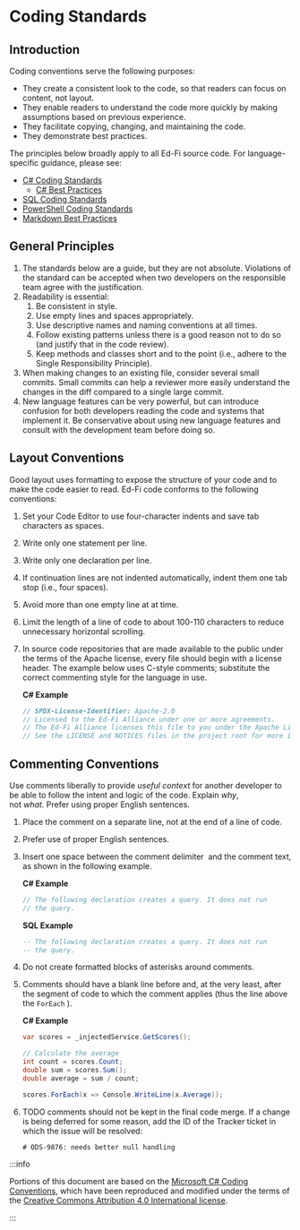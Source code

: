# Coding Standards

## Introduction

Coding conventions serve the following purposes:

* They create a consistent look to the code, so that readers can focus on
  content, not layout.
* They enable readers to understand the code more quickly by making assumptions
  based on previous experience.
* They facilitate copying, changing, and maintaining the code.
* They demonstrate best practices.

The principles below broadly apply to all Ed-Fi source code. For
language-specific guidance, please see:

* [C# Coding Standards](./c-coding-standards.md)
  * [C# Best Practices](./c-best-practices.md)
* [SQL Coding Standards](./sql-coding-standards.md)
* [PowerShell Coding Standards](./powershell-coding-standards.md)
* [Markdown Best Practices](./markdown-best-practices.md)

## General Principles

1. The standards below are a guide, but they are not absolute. Violations of the
   standard can be accepted when two developers on the responsible team agree
   with the justification.
2. Readability is essential:
   1. Be consistent in style.
   2. Use empty lines and spaces appropriately.
   3. Use descriptive names and naming conventions at all times.
   4. Follow existing patterns unless there is a good reason not to do so (and
      justify that in the code review).
   5. Keep methods and classes short and to the point (i.e., adhere to the
      Single Responsibility Principle).
3. When making changes to an existing file, consider several small commits.
   Small commits can help a reviewer more easily understand the changes in the
   diff compared to a single large commit.
4. New language features can be very powerful, but can introduce confusion for
   both developers reading the code and systems that implement it. Be
   conservative about using new language features and consult with the
   development team before doing so.

## Layout Conventions

Good layout uses formatting to expose the structure of your code and to make the
code easier to read. Ed-Fi code conforms to the following conventions:

1. Set your Code Editor to use four-character indents and save tab characters as
   spaces.
2. Write only one statement per line.
3. Write only one declaration per line.

4. If continuation lines are not indented automatically, indent them one tab
   stop (i.e., four spaces).
5. Avoid more than one empty line at at time.
6. Limit the length of a line of code to about 100-110 characters to reduce
   unnecessary horizontal scrolling.
7. In source code repositories that are made available to the public under the
   terms of the Apache license, every file should begin with a license header.
   The example below uses C-style comments; substitute the correct commenting
   style for the language in use.

   **C# Example**

   ```cs
   // SPDX-License-Identifier: Apache-2.0
   // Licensed to the Ed-Fi Alliance under one or more agreements.
   // The Ed-Fi Alliance licenses this file to you under the Apache License, Version 2.0.
   // See the LICENSE and NOTICES files in the project root for more information.
   ```

## Commenting Conventions

Use comments liberally to provide _useful context_ for another developer to be
able to follow the intent and logic of the code. Explain _why_,
not _what._ Prefer using proper English sentences.

1. Place the comment on a separate line, not at the end of a line of code.
2. Prefer use of proper English sentences.
3. Insert one space between the comment delimiter  and the comment text, as
   shown in the following example.

   **C# Example**

   ```cs
   // The following declaration creates a query. It does not run
   // the query.
   ```

   **SQL Example**

   ```sql
   -- The following declaration creates a query. It does not run
   -- the query.
   ```

4. Do not create formatted blocks of asterisks around comments.
5. Comments should have a blank line before and, at the very least, after the
   segment of code to which the comment applies (thus the line above the
   `ForEach` ).

   **C# Example**

   ```cs
   var scores = _injectedService.GetScores();

   // Calculate the average
   int count = scores.Count;
   double sum = scores.Sum();
   double average = sum / count;

   scores.ForEach(x => Console.WriteLine(x.Average));
   ```

6. TODO comments should not be kept in the final code merge. If a change is
   being deferred for some reason, add the ID of the Tracker ticket in which the
   issue will be resolved:

   ```none
   # ODS-9876: needs better null handling
   ```

:::info

Portions of this document are based on the
[Microsoft C# Coding Conventions](https://docs.microsoft.com/en-us/dotnet/csharp/programming-guide/inside-a-program/coding-conventions),
which have been reproduced and modified under the terms of the
[Creative Commons Attribution 4.0 International license](https://github.com/dotnet/docs/blob/master/LICENSE).

:::
